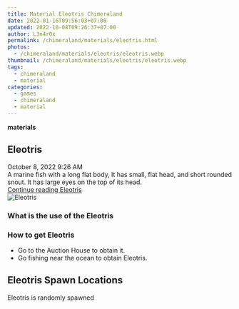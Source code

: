 ```yaml
---
title: Material Eleotris Chimeraland
date: 2022-01-16T09:56:03+07:00
updated: 2022-10-08T09:26:37+07:00
author: L3n4r0x
permalink: /chimeraland/materials/eleotris.html
photos:
  - /chimeraland/materials/eleotris/eleotris.webp
thumbnail: /chimeraland/materials/eleotris/eleotris.webp
tags:
  - chimeraland
  - material
categories:
  - games
  - chimeraland
  - material
---
```


<link
  rel="stylesheet"
  href="https://rawcdn.githack.com/dimaslanjaka/Web-Manajemen/870a349/css/bootstrap-5-3-0-alpha3-wrapper.css"
/>
<section id="bootstrap-wrapper">
  <div data-bs-theme="dark">
    <div
      class="row g-0 border rounded overflow-hidden flex-md-row mb-4 shadow-sm position-relative bg-dark text-light"
    >
      <div class="col p-4 d-flex flex-column position-static">
        <strong class="d-inline-block mb-2 text-success">materials</strong>
        <h2 class="mb-0">Eleotris</h2>
        <div class="mb-1 text-muted">October 8, 2022 9:26 AM</div>
        <div class="mb-2 border p-1">
          A marine fish with a long flat body, It has small, flat head, and
          short rounded snout. It has large eyes on the top of its head.
        </div>
        <a
          href="/chimeraland/materials/eleotris.html"
          class="stretched-link d-none text-primary"
          >Continue reading Eleotris</a
        >
      </div>
      <div class="col-auto d-none d-md-block d-lg-block">
        <img
          src="https://www.webmanajemen.com/chimeraland/materials/eleotris/eleotris.webp"
          alt="Eleotris"
        />
      </div>
    </div>
    <div class="row">
      <div class="col-lg-6 col-12 mb-2">
        <div class="card">
          <div class="card-body">
            <h3 class="card-title">What is the use of the Eleotris</h3>
            <div class="card-text"><ul></ul></div>
          </div>
        </div>
      </div>
      <div class="col-lg-6 col-12 mb-2">
        <div class="card">
          <div class="card-body">
            <h3 class="card-title">How to get Eleotris</h3>
            <div class="card-text">
              <ul>
                <li>Go to the Auction House to obtain it.</li>
                <li>Go fishing near the ocean to obtain Eleotris.</li>
              </ul>
            </div>
          </div>
        </div>
      </div>
      <div class="col-12 mb-2">
        <h2>Eleotris Spawn Locations</h2>
        <p>Eleotris is randomly spawned</p>
      </div>
    </div>
  </div>
</section>